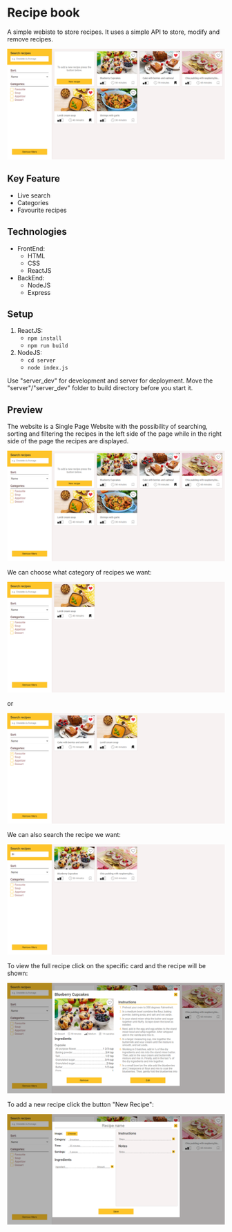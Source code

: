 # Recipe book
A simple webiste to store recipes. It uses a simple API to store, modify and remove recipes.

![Website Preview](/screenshots/recipe_book_list.png)

## Key Feature
- Live search
- Categories
- Favourite recipes

## Technologies
- FrontEnd: 
  - HTML
  - CSS
  - ReactJS
- BackEnd:
  - NodeJS
  - Express

## Setup
1. ReactJS:
   * `npm install`
   * `npm run build`
2. NodeJS:
   * `cd server`
   * `node index.js`
 
Use "server_dev" for development and server for deployment. Move the "server"/"server_dev" folder to build directory before you start it.

## Preview
The website is a Single Page Website with the possibility of searching, sorting and filtering the recipes in the left side of the page while in the right side of the page the recipes are displayed.

![Website Welcome Screen](/screenshots/recipe_book_list.png)

We can choose what category of recipes we want:

![Website Category](/screenshots/recipe_book_category.png)

or

![Website favourite](/screenshots/recipe_book_favourite.png)

We can also search the recipe we want:

![Website search](/screenshots/recipe_book_search.png)

To view the full recipe click on the specific card and the recipe will be shown:

![Website recipe](/screenshots/recipe_book_recipe.png)

To add a new recipe click the button "New Recipe":

![Website add recipe](/screenshots/recipe_book_add.png)
